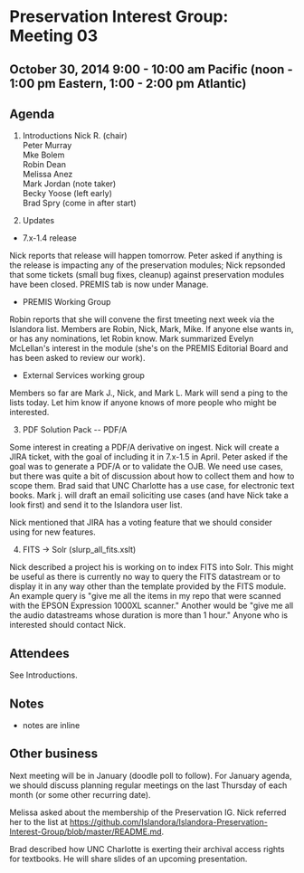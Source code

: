 # Preservation Interest Group: Meeting 03

## October 30, 2014 9:00 - 10:00 am Pacific (noon - 1:00 pm Eastern, 1:00 - 2:00 pm Atlantic)

## Agenda

1. Introductions
Nick R. (chair)  
Peter Murray  
Mke Bolem  
Robin Dean  
Melissa Anez  
Mark Jordan (note taker)  
Becky Yoose (left early)  
Brad Spry (come in after start)  

2. Updates
  * 7.x-1.4 release
 
Nick reports that release will happen tomorrow. Peter asked if anything is the release is impacting any of the preservation modules; Nick repsonded that some tickets (small bug fixes, cleanup) against preservation modules have been closed. PREMIS tab is now under Manage.

  * PREMIS Working Group
 
Robin reports that she will convene the first tmeeting next week via the Islandora list. Members are Robin, Nick, Mark, Mike. If anyone else wants in, or has any nominations, let Robin know. Mark summarized Evelyn McLellan's interest in the module (she's on the PREMIS Editorial Board and has been asked to review our work).
  
  * External Services working group

Members so far are Mark J., Nick, and Mark L. Mark will send a ping to the lists today. Let him know if anyone knows of more people who might be interested.

3. PDF Solution Pack -- PDF/A

Some interest in creating a PDF/A derivative on ingest. Nick will create a JIRA ticket, with the goal of including it in 7.x-1.5 in April. Peter asked if the goal was to generate a PDF/A or to validate the OJB. We need use cases, but there was quite a bit of discussion about how to collect them and how to scope them. Brad said that UNC Charlotte has a use case, for electronic text books. Mark j. will draft an email soliciting use cases (and have Nick take a look first) and send it to the Islandora user list.

Nick mentioned that JIRA has a voting feature that we should consider using for new features.

4. FITS -> Solr (slurp_all_fits.xslt)

Nick described a project his is working on to index FITS into Solr. This might be useful as there is currently no way to query the FITS datastream or to display it in any way other than the template provided by the FITS module. An example query is "give me all the items in my repo that were scanned with the EPSON Expression 1000XL scanner." Another would be "give me all the audio datastreams whose duration is more than 1 hour." Anyone who is interested should contact Nick.

## Attendees

See Introductions.

## Notes

* notes are inline

## Other business

Next meeting will be in January (doodle poll to follow). For January agenda, we should discuss planning regular meetings on the last Thursday of each month (or some other recurring date).

Melissa asked about the membership of the Preservation IG. Nick referred her to the list at https://github.com/Islandora/Islandora-Preservation-Interest-Group/blob/master/README.md.

Brad described how UNC Charlotte is exerting their archival access rights for textbooks. He will share slides of an upcoming presentation.



